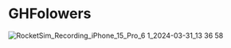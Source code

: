 # GHFolowers


![RocketSim_Recording_iPhone_15_Pro_6 1_2024-03-31_13 36 58](https://github.com/MarekSrutka/GHFolowers/assets/156443694/2ecc21af-ce04-4d19-b710-be3c12d49de2)
